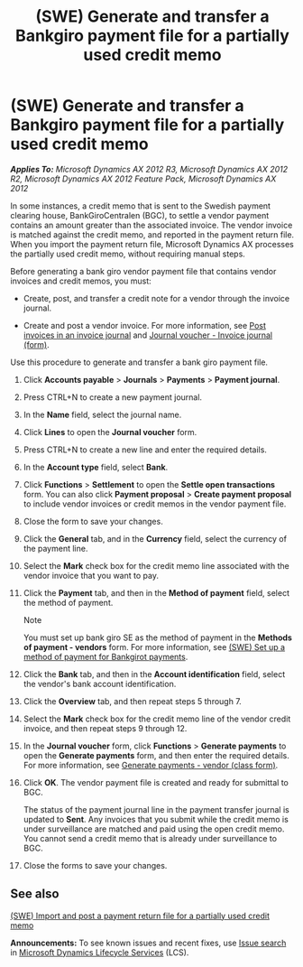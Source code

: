 ﻿---
title: (SWE) Generate and transfer a Bankgiro payment file for a partially used credit memo
TOCTitle: (SWE) Generate and transfer a Bankgiro payment file for a partially used credit memo
ms:assetid: 69a4c2e3-151d-4178-99df-122d829a55d7
ms:mtpsurl: https://technet.microsoft.com/en-us/library/Hh242608(v=AX.60)
ms:contentKeyID: 36057971
ms.date: 04/18/2014
mtps_version: v=AX.60
f1_keywords:
- Sweden
- Bankgirot
- credit memo
---

# (SWE) Generate and transfer a Bankgiro payment file for a partially used credit memo 


_**Applies To:** Microsoft Dynamics AX 2012 R3, Microsoft Dynamics AX 2012 R2, Microsoft Dynamics AX 2012 Feature Pack, Microsoft Dynamics AX 2012_

In some instances, a credit memo that is sent to the Swedish payment clearing house, BankGiroCentralen (BGC), to settle a vendor payment contains an amount greater than the associated invoice. The vendor invoice is matched against the credit memo, and reported in the payment return file. When you import the payment return file, Microsoft Dynamics AX processes the partially used credit memo, without requiring manual steps.

Before generating a bank giro vendor payment file that contains vendor invoices and credit memos, you must:

  - Create, post, and transfer a credit note for a vendor through the invoice journal.

  - Create and post a vendor invoice. For more information, see [Post invoices in an invoice journal](post-invoices-in-an-invoice-journal.md) and [Journal voucher - Invoice journal (form)](https://technet.microsoft.com/en-us/library/aa616218\(v=ax.60\)).

Use this procedure to generate and transfer a bank giro payment file.

1.  Click **Accounts payable** \> **Journals** \> **Payments** \> **Payment journal**.

2.  Press CTRL+N to create a new payment journal.

3.  In the **Name** field, select the journal name.

4.  Click **Lines** to open the **Journal voucher** form.

5.  Press CTRL+N to create a new line and enter the required details.

6.  In the **Account type** field, select **Bank**.

7.  Click **Functions** \> **Settlement** to open the **Settle open transactions** form. You can also click **Payment proposal** \> **Create payment proposal** to include vendor invoices or credit memos in the vendor payment file.

8.  Close the form to save your changes.

9.  Click the **General** tab, and in the **Currency** field, select the currency of the payment line.

10. Select the **Mark** check box for the credit memo line associated with the vendor invoice that you want to pay.

11. Click the **Payment** tab, and then in the **Method of payment** field, select the method of payment.
    

    > [!NOTE]
    > <P>You must set up bank giro SE as the method of payment in the <STRONG>Methods of payment - vendors</STRONG> form. For more information, see <A href="swe-set-up-a-method-of-payment-for-bankgirot-payments.md">(SWE) Set up a method of payment for Bankgirot payments</A>.</P>



12. Click the **Bank** tab, and then in the **Account identification** field, select the vendor's bank account identification.

13. Click the **Overview** tab, and then repeat steps 5 through 7.

14. Select the **Mark** check box for the credit memo line of the vendor credit invoice, and then repeat steps 9 through 12.

15. In the **Journal voucher** form, click **Functions** \> **Generate payments** to open the **Generate payments** form, and then enter the required details. For more information, see [Generate payments - vendor (class form)](https://technet.microsoft.com/en-us/library/aa586980\(v=ax.60\)).

16. Click **OK**. The vendor payment file is created and ready for submittal to BGC.
    
    The status of the payment journal line in the payment transfer journal is updated to **Sent**. Any invoices that you submit while the credit memo is under surveillance are matched and paid using the open credit memo. You cannot send a credit memo that is already under surveillance to BGC.

17. Close the forms to save your changes.

## See also

[(SWE) Import and post a payment return file for a partially used credit memo](swe-import-and-post-a-payment-return-file-for-a-partially-used-credit-memo.md)

  
**Announcements:** To see known issues and recent fixes, use [Issue search](http://go.microsoft.com/fwlink/?linkid=389258) in [Microsoft Dynamics Lifecycle Services](http://go.microsoft.com/fwlink/?linkid=306505) (LCS).

